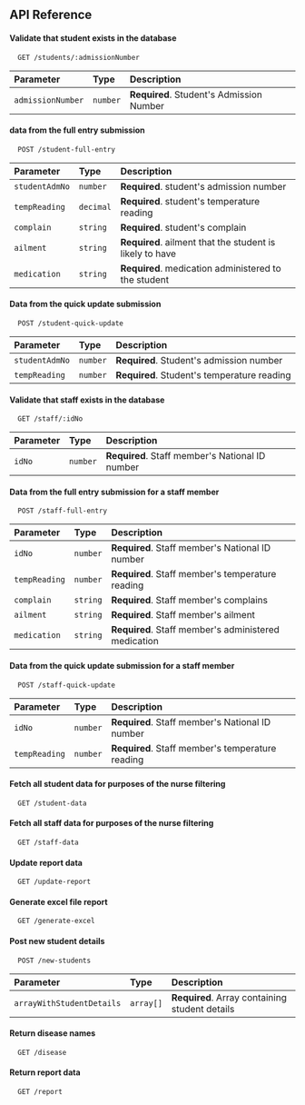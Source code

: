 ## API Reference

#### Validate that student exists in the database

```http
  GET /students/:admissionNumber
```

| Parameter         | Type     | Description                              |
| :---------------- | :------- | :--------------------------------------- |
| `admissionNumber` | `number` | **Required**. Student's Admission Number |

#### data from the full entry submission

```http
  POST /student-full-entry
```

| Parameter      | Type      | Description                                              |
| :------------- | :-------- | :------------------------------------------------------- |
| `studentAdmNo` | `number`  | **Required**. student's admission number                 |
| `tempReading`  | `decimal` | **Required**. student's temperature reading              |
| `complain`     | `string`  | **Required**. student's complain                         |
| `ailment`      | `string`  | **Required**. ailment that the student is likely to have |
| `medication`   | `string`  | **Required**. medication administered to the student     |

#### Data from the quick update submission

```http
  POST /student-quick-update
```

| Parameter      | Type     | Description                                 |
| :------------- | :------- | :------------------------------------------ |
| `studentAdmNo` | `number` | **Required**. Student's admission number    |
| `tempReading`  | `number` | **Required**. Student's temperature reading |

#### Validate that staff exists in the database

```http
  GET /staff/:idNo
```

| Parameter | Type     | Description                                     |
| :-------- | :------- | :---------------------------------------------- |
| `idNo`    | `number` | **Required**. Staff member's National ID number |

#### Data from the full entry submission for a staff member

```http
  POST /staff-full-entry
```

| Parameter     | Type     | Description                                          |
| :------------ | :------- | :--------------------------------------------------- |
| `idNo`        | `number` | **Required**. Staff member's National ID number      |
| `tempReading` | `number` | **Required**. Staff member's temperature reading     |
| `complain`    | `string` | **Required**. Staff member's complains               |
| `ailment`     | `string` | **Required**. Staff member's ailment                 |
| `medication`  | `string` | **Required**. Staff member's administered medication |

#### Data from the quick update submission for a staff member

```http
  POST /staff-quick-update
```

| Parameter     | Type     | Description                                      |
| :------------ | :------- | :----------------------------------------------- |
| `idNo`        | `number` | **Required**. Staff member's National ID number  |
| `tempReading` | `number` | **Required**. Staff member's temperature reading |

#### Fetch all student data for purposes of the nurse filtering

```http
  GET /student-data
```

#### Fetch all staff data for purposes of the nurse filtering

```http
  GET /staff-data
```

#### Update report data

```http
  GET /update-report
```

#### Generate excel file report

```http
  GET /generate-excel
```

#### Post new student details

```http
  POST /new-students
```

| Parameter                 | Type      | Description                                    |
| :------------------------ | :-------- | :--------------------------------------------- |
| `arrayWithStudentDetails` | `array[]` | **Required**. Array containing student details |

#### Return disease names

```http
  GET /disease
```

#### Return report data

```http
  GET /report
```
